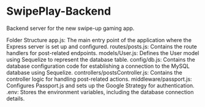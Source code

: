 # SwipePlay-Backend
Backend server for the new swipe-up gaming app.

Folder Structure
app.js: The main entry point of the application where the Express server is set up and configured.
routes/posts.js: Contains the route handlers for post-related endpoints.
models/User.js: Defines the User model using Sequelize to represent the database table.
config/db.js: Contains the database configuration code for establishing a connection to the MySQL database using Sequelize.
controllers/postsController.js: Contains the controller logic for handling post-related actions.
middleware/passport.js: Configures Passport.js and sets up the Google Strategy for authentication.
.env: Stores the environment variables, including the database connection details.